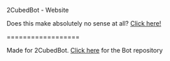 2CubedBot - Website

Does this make absolutely no sense at all? 
[Click here!](http://www.dminer78.com)

==================

Made for 2CubedBot. [Click here](https://github.com/dminer78/2CubedBot) for the Bot repository